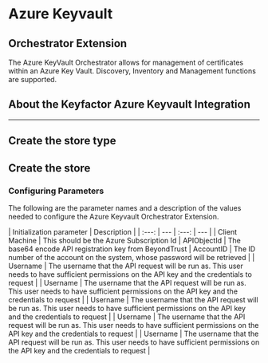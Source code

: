﻿# Azure Keyvault
## Orchestrator Extension
The Azure KeyVault Orchestrator allows for management of certificates within an Azure Key Vault. Discovery, Inventory and Management functions are supported.

## About the Keyfactor Azure Keyvault Integration


---

## Create the store type

## Create the store

### Configuring Parameters




The following are the parameter names and a description of the values needed to configure the Azure Keyvault Orchestrator Extension.

| Initialization parameter | Description | 
| :---: | --- | :---: | --- |
| Client Machine | This should be the Azure Subscription Id 
| APIObjectId | The base64 encode API registration key from BeyondTrust | AccountID | The ID number of the account on the system, whose password will be retrieved |
| Username | The username that the API request will be run as. This user needs to have sufficient permissions on the API key and the credentials to request |
| Username | The username that the API request will be run as. This user needs to have sufficient permissions on the API key and the credentials to request |
| Username | The username that the API request will be run as. This user needs to have sufficient permissions on the API key and the credentials to request |
| Username | The username that the API request will be run as. This user needs to have sufficient permissions on the API key and the credentials to request |
| Username | The username that the API request will be run as. This user needs to have sufficient permissions on the API key and the credentials to request |